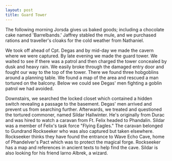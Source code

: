 ```yaml
---
layout: post
title: Guard Tower
---
```

The following morning Jorsda gives us baked goods; including a chocolate cake named 'Barrelbands.' Jaffrey stabled the mule, and we purchased rations and traveller's cloaks for the cold weather from Nathaniel.

We took off ahead of Cpt. Degas and by mid-day we made the cavern where we were captured. By late evening we made the guard tower. We waited to see if there was a patrol and then charged the tower concealed by dusk and heavy rain. We easily broke through the damaged entry door and fought our way to the top of the tower. There we found three hobgoblins around a planning table. We found a map of the area and rescued a man tortured on the balcony. Below we could see Degas' men fighting a goblin patrol we had avoided.

Downstairs, we searched the locked closet which contained a hidden switch revealing a passage to the basement. Degas' men arrived and prevent us from searching further. Afterwards, we treated and questioned the tortured commoner, named Sildar Hallwinter. He's originally from Durac and was hired to watch a caravan from Ft. Felix headed to Phandalin. Sildar was a member of Felix's task force "Flying Eagles." The caravan belonged to Gundrand Rockseeker who was also captured but taken elsewhere. Rockseeker thinks they have found the entrance to Wave Echo Cave, home of Phandelver's Pact which was to protect the magical forge. Rockseeker has a map and references in ancient texts to help find the cave. Sildar is also looking for his friend Iarno Albrek, a wizard.

